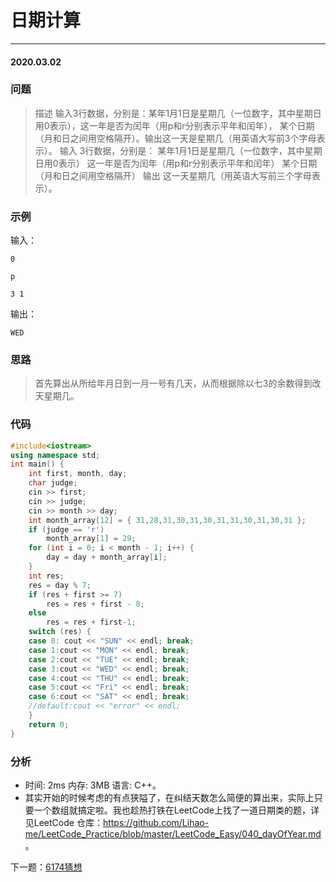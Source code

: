 # 日期计算
*** 
#### 2020.03.02

### 问题
>描述
输入3行数据，分别是：某年1月1日是星期几（一位数字，其中星期日用0表示），这一年是否为闰年（用p和r分别表示平年和闰年），
某个日期（月和日之间用空格隔开）。输出这一天是星期几（用英语大写前3个字母表示）。
输入 
3行数据，分别是：
某年1月1日是星期几（一位数字，其中星期日用0表示）
这一年是否为闰年（用p和r分别表示平年和闰年）
某个日期（月和日之间用空格隔开）
输出 
这一天星期几（用英语大写前三个字母表示）。

### 示例
输入：      
```
0

p

3 1
```

输出：
```
WED            
```

### 思路
>首先算出从所给年月日到一月一号有几天，从而根据除以七3的余数得到改天星期几。

### 代码
```c++
#include<iostream>
using namespace std;
int main() {
	int first, month, day;
	char judge;
	cin >> first;
	cin >> judge;
	cin >> month >> day;
	int month_array[12] = { 31,28,31,30,31,30,31,31,30,31,30,31 };
	if (judge == 'r')
		month_array[1] = 29;
	for (int i = 0; i < month - 1; i++) {
		day = day + month_array[i];
	}
	int res;
	res = day % 7;
	if (res + first >= 7)
		res = res + first - 8;
	else
		res = res + first-1;
	switch (res) {
	case 0: cout << "SUN" << endl; break;
	case 1:cout << "MON" << endl; break;
	case 2:cout << "TUE" << endl; break;
	case 3:cout << "WED" << endl; break;
	case 4:cout << "THU" << endl; break;
	case 5:cout << "Fri" << endl; break;
	case 6:cout << "SAT" << endl; break;
	//default:cout << "error" << endl;
	}
	return 0;
}
```

### 分析
 - 时间: 2ms 内存: 3MB 语言: C++。
 - 其实开始的时候考虑的有点狭隘了，在纠结天数怎么简便的算出来，实际上只要一个数组就搞定啦。我也趁热打铁在LeetCode上找了一道日期类的题，详见LeetCode
    仓库：https://github.com/Lihao-me/LeetCode_Practice/blob/master/LeetCode_Easy/040_dayOfYear.md 。

下一题：[6174猜想](https://github.com/Lihao-me/College_study/blob/master/CppCourse/002_6174thinking.md)

